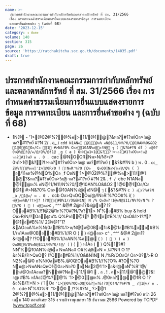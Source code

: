 ```yaml
---
name: >-
  ประกาศสำนักงานคณะกรรมการกำกับหลักทรัพย์และตลาดหลักทรัพย์ ที่ สม. 31/2566
  เรื่อง การกำหนดค่าธรรมเนียมการยื่นแบบแสดงรายการข้อมูล การจดทะเบียน
  และการยื่นคำขอต่าง ๆ (ฉบับที่ 68)
date: '2023-12-15'
category: ง พิเศษ
volume: 140
section: 315
page: 26
source: 'https://ratchakitcha.soc.go.th/documents/14035.pdf'
draft: true
---
```


# ประกาศสำนักงานคณะกรรมการกำกับหลักทรัพย์และตลาดหลักทรัพย์ ที่ สม. 31/2566 เรื่อง การกำหนดค่าธรรมเนียมการยื่นแบบแสดงรายการข้อมูล การจดทะเบียน และการยื่นคำขอต่าง ๆ (ฉบับที่ 68)

- 1N@ - '1>@02ํ@%?@%ค>11/@1ํ@?&หล?#1?พ0์Oล>!ล@ หล?#1?พ0์ #?N 2/ . a_ / `cdd N1ANอ @1ํ@ห% คN@$11/N%?0/@10AN%O&&O2 1@0@1Oอ/Cล @1 #>N&?0% Oล>@10AN%คํ@อ!N@ ๆ ( &?&#?N df ) อ@0?0อํ@%@!@/ค/@/Q%/@!1@ _g ( a ) OหNพ1>1@&??!>หล?#1?พ0์Oล>!ล@ หล?#1?พ0์ พ . 0 . `cac @NOORNพ>N/N!>/P 0พ1>1@&??!>หล?#1?พ0์Oล>!ล@ หล?#1?พ0์ ( &?&#?N b ) พ . 0 . `cc_ 2ํ@%?@%ออ'1>@0R/O ? !NอR'%?O Oอ _ QหO0Nล>ค/@/Q% ( ` ) อ/11คห%@NQ%Oอ _f OหN'1>@02ํ@%?@%ค>11/@1 ํ@?&หล?#1?พ0์Oล>!ล@ หล?#1?พ0์ #?N 2& . `f / `cbe N1ANอ @1ํ@ห% คN@$11/N%?0/@10AN% O&&O2 1@0@1Oอ/Cล @1 #>N&?0% Oล>@10AN%คํ@อ!N@ ๆ ล/?%#?N e 1@ค/ พ . 0 . `cbe @NOORNพ>N/N!>/P 0'1>@02ํ@%?@%ค>11/@1ํ@?&หล?#1?พ0์Oล>!ล@ หล?#1?พ0์ #?N 2& . ` / `ccb N1ANอ @1ํ@ห% คN@$11/N%?0/@10AN%O&&O2 1@0@1Oอ/Cล @1 #>N&?0% Oล>@10AN%คํ@อ!N@ ๆ ( &?&#?N `c ) ล/?%#?N _a /1@ค/ พ . 0 . `ccb Oล>QหOQOค/@/!NอR'%?OO#% ì( ` ) คํ@ออ%B/?!>? !?Oอ#B%1//O&&N1N N /% QหOอ?!1@คN@$11/N%?0/N'็% ? %?O (  ) คํ@อล> `c , ^^^ &@# 2ํ@ห1?&คํ@อ? !?Oอ#B%1//!1@2@1ห%?O#?N/?ล?1> N'็%อ#B% buy & hold Oล>R/N/?Oอํ@ห% Q%Pค1@1? @1อ#B%1// QหO&1>1?#? @1อ#B%1// 2@/@1"1?&AOอคA%ห%N/0ล#B%1>ห/N@อ@0Bอ1อ&@1ล#B%ออ#B%1//ห1Aออ@0Bออ#B%1//R O (  ) คํ@อล> c^ , ^^^ &@# 2ํ@ห1?&คํ@อ? !?Oอ#B%1//อAN%%อ@ ( ` ) (  ) ( ค ) QหO0N/O%คN@$11/N%?0/!@/ ( ` ) (  ) ห1Aอ (  ) Q%1?#?NN'็%@10AN%คํ@อ NพANอ# O#%คํ@อN > /#?NR O 1?&อ%B/?!>QหO? !?Oอ#B%1//O&&N1N N /%R/OOลO/ Oล>0?/>R O N2%อ@0 ห%N/0ล#B%.@0Q!Oอ#B%1//%?O% #?O%?O Nพ@>NพANอQหO1@0ล>Nอ?0 อNอ2@1'1>อ&คํ@อN'็%R'!@/ ห/@0ห1Aอหล?Nฑ์#?Nค>11/@1  . ล . ! . ค>11/@1ํ@?&!ล@ #B% ห1Aอ2ํ@%?@% '1>@0ํ@ห% .@0หล?@@1R O 1?&อ%B/?!>N > / î Oอ ` '1>@0%?OQหOQO&?ค?&!?OO!N/?%#?N _ /1@ค/ พ . 0 . `cde N'็%!O%R' '1>@0  /?%#?N _ $?%/@ค/ พ . 0 . `cdd พ1อ%ค์ &B11@!1>Cล Nล@$>@1 2ํ@%?@%ค>11/@1ํ@?&หล?#1?พ0์Oล>!ล@ หล?#1?พ0์ หน้า 26 เลม 140 ตอนพิเศษ 315 ง ราชกิจจานุเบกษา 15 ธันวาคม 2566 Powered by TCPDF (www.tcpdf.org)
